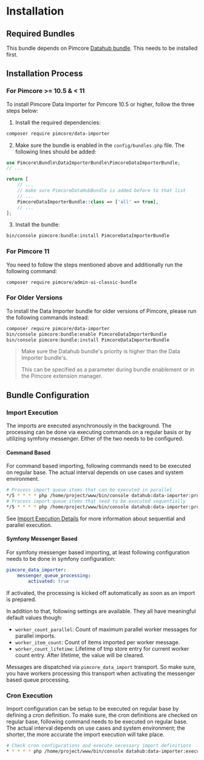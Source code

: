 # Installation
## Required Bundles
This bundle depends on Pimcore [Datahub bundle](https://github.com/pimcore/data-hub). This needs to be installed first.

## Installation Process
### For Pimcore >= 10.5 & < 11
To install Pimcore Data Importer for Pimcore 10.5 or higher, follow the three steps below:

1. Install the required dependencies:
```bash
composer require pimcore/data-importer
```

2. Make sure the bundle is enabled in the `config/bundles.php` file. The following lines should be added:

```php
use Pimcore\Bundle\DataImporterBundle\PimcoreDataImporterBundle;
// ...

return [
    // ...
    // make sure PimcoreDataHubBundle is added before to that list
    // ...
    PimcoreDataImporterBundle::class => ['all' => true],
    // ...
];
```

3. Install the bundle:

```bash
bin/console pimcore:bundle:install PimcoreDataImporterBundle
```
### For Pimcore 11

You need to follow the steps mentioned above and additionally run the following command:

```bash
composer require pimcore/admin-ui-classic-bundle
```

### For Older Versions

To install the Data Importer bundle for older versions of Pimcore, please run the following commands instead:

```bash
composer require pimcore/data-importer
bin/console pimcore:bundle:enable PimcoreDataImporterBundle
bin/console pimcore:bundle:install PimcoreDataImporterBundle
```

> Make sure the Datahub bundle's priority is higher than the Data Importer bundle's.
> 
> This can be specified as a parameter during bundle enablement or in the Pimcore extension manager.
 

## Bundle Configuration

### Import Execution
The imports are executed asynchronously in the background. The processing can be done via executing commands on a regular 
basis or by utilizing symfony messenger. Either of the two needs to be configured. 

#### Command Based
For command based importing, following commands need to be executed on regular base. The actual interval depends
on use cases and system environment. 

```bash
# Process import queue items that can be executed in parallel
*/5 * * * * php /home/project/www/bin/console datahub:data-importer:process-queue-parallel --processes=5
# Process import queue items that need to be executed sequentially 
*/5 * * * * php /home/project/www/bin/console datahub:data-importer:process-queue-sequential 
```

See [Import Execution Details](04_Import_Execution_Details.md) for more information about sequential and parallel execution.


#### Symfony Messenger Based
For symfony messenger based importing, at least following configuration needs to be done in symfony configuration: 
```yml 
pimcore_data_importer:
    messenger_queue_processing:
        activated: true
```

If activated, the processing is kicked off automatically as soon as an import is prepared. 

In addition to that, following settings are available. They all have meaningful default values though: 
- `worker_count_parallel`: Count of maximum parallel worker messages for parallel imports.
- `worker_item_count`: Count of items imported per worker message.
- `worker_count_lifetime`: Lifetime of tmp store entry for current worker count entry. After lifetime, the value will be cleared.

Messages are dispatched via `pimcore_data_import` transport. So make sure, you have
workers processing this transport when activating the messenger based queue processing.


### Cron Execution
Import configuration can be setup to be executed on regular base by defining a cron definition. To make sure, the cron 
definitions are checked on regular base, following command needs to be executed on regular base. The actual interval depends 
on use cases and system environment; the shorter, the more accurate the import execution will take place. 
```bash 
# Check cron configurations and execute necessary import definitions
* * * * * php /home/project/www/bin/console datahub:data-importer:execute-cron
```

